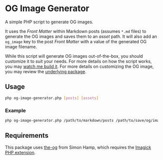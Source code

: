 # OG Image Generator
A simple PHP script to generate OG images.

It uses the _Front Matter_ within Markdown posts (assumes `*.md` files) to generate the OG images and saves them to an _asset_ path. It will also add an `og_image` key to the post _Front Matter_ with a value of the generated OG image filename.

While this script will generate OG images out-of-the-box, you should customize it to suit your needs. For more details on how the script works, you may [watch me build it](https://www.youtube.com/playlist?list=PLmwAMIdrAmK7bIBrMBxEk6ZjmQGzaEEUF). For more details on customizing the OG image, you may review the [underlying package](https://github.com/simonhamp/the-og).

## Usage
```sh
php og-image-generator.php [posts] [assets]
```

### Example
```sh
php og-image-generator.php /path/to/markdown/posts /path/to/save/og/images
```

## Requirements
This package uses [the-og](https://github.com/simonhamp/the-og) from Simon Hamp, which requires the [Imagick PHP extension](https://github.com/Imagick/imagick).
